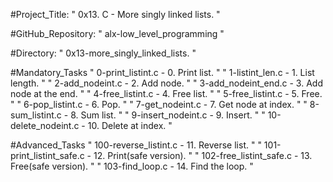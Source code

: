 #Project_Title: " 0x13. C - More singly linked lists. "

#GitHub_Repository: " alx-low_level_programming "

#Directory: " 0x13-more_singly_linked_lists. "


#Mandatory_Tasks
" 0-print_listint.c            - 0. Print list. "
" 1-listint_len.c              - 1. List length. "
" 2-add_nodeint.c              - 2. Add node. "
" 3-add_nodeint_end.c          - 3. Add node at the end. "
" 4-free_listint.c             - 4. Free list. "
" 5-free_listint.c             - 5. Free. "
" 6-pop_listint.c              - 6. Pop. "
" 7-get_nodeint.c              - 7. Get node at index. "
" 8-sum_listint.c              - 8. Sum list. "
" 9-insert_nodeint.c           - 9. Insert. "
" 10-delete_nodeint.c         - 10. Delete at index. "

#Advanced_Tasks
" 100-reverse_listint.c       - 11. Reverse list. "
" 101-print_listint_safe.c    - 12. Print(safe version). "
" 102-free_listint_safe.c     - 13. Free(safe version). "
" 103-find_loop.c             - 14. Find the loop. "
